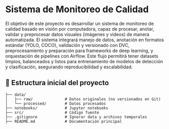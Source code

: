 # Sistema de Monitoreo de Calidad

El objetivo de este proyecto es desarrollar un sistema de monitoreo de calidad basado en visión por computadora, capaz de procesar, anotar, validar y preprocesar datos visuales (imágenes y videos) de manera automatizada.
El sistema integrará manejo de datos, anotación en formatos estándar (YOLO, COCO), validación y versionado con DVC, preprocesamiento y preparación para frameworks de deep learning, y orquestación de pipelines con Airflow.
Este flujo permitirá tener datasets limpios, balanceados y listos para entrenamiento de modelos de detección y clasificación, asegurando reproducibilidad y escalabilidad.


## 📂 Estructura inicial del proyecto
```plaintext
├── data/
│   ├── raw/              # Datos originales (no versionados en Git)
│   └── processed/        # Datos procesados
├── notebooks/            # Jupyter notebooks
├── src/                  # Código fuente
├── .gitignore            # Ignorar data y archivos temporales
├── README.md             # Documentación principal
